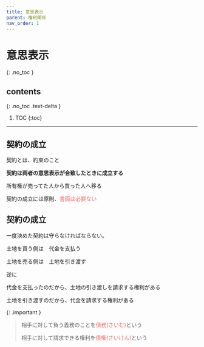 ```yaml
---
title: 意思表示
parent: 権利関係
nav_order: 1
---
```


# 意思表示
{: .no_toc }

## contents
{: .no_toc .text-delta }

1. TOC
{:toc}

---

## 契約の成立

契約とは、約束のこと

**契約は両者の意思表示が合致したときに成立する**

所有権が売ってた人から買った人へ移る

契約の成立には原則、<span style="color:rgb(248, 105, 105);">書面は必要ない</span>



## 契約の成立

一度決めた契約は守らなければならない。

土地を買う側は　代金を支払う

土地を売る側は　土地を引き渡す


逆に


代金を支払ったのだから、土地の引き渡しを請求する権利がある

土地を引き渡すのだから、代金を請求する権利がある

{: .important }
> 相手に対して負う義務のことを<span style="color:rgb(248, 105, 105);">債務(さいむ)</span>という
>
> 相手に対して請求できる権利を<span style="color:rgb(248, 105, 105);">債権(さいけん)</span>という

